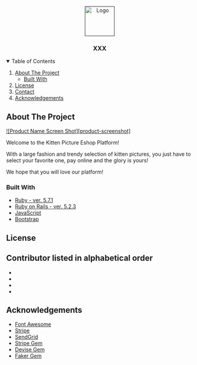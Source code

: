 <!-- PROJECT LOGO -->
<br />
<p align="center">
  <a href="">
    <img src="images/logo.png" alt="Logo" width="80" height="80">
  </a>

  <h3 align="center">XXX</h3>
</p>


<!-- TABLE OF CONTENTS -->
<details open="open">
  <summary>Table of Contents</summary>
  <ol>
    <li>
      <a href="#about-the-project">About The Project</a>
      <ul>
        <li><a href="#built-with">Built With</a></li>
      </ul>
    </li>    
    <li><a href="#license">License</a></li>
    <li><a href="#contact">Contact</a></li>
    <li><a href="#acknowledgements">Acknowledgements</a></li>
  </ol>
</details>



<!-- ABOUT THE PROJECT -->
## About The Project

[![Product Name Screen Shot][product-screenshot]](https://example.com)

Welcome to the Kitten Picture Eshop Platform!

With a large fashion and trendy selection of kitten pictures, you just have to select your favorite one, pay online and the glory is yours! 

We hope that you will love our platform! 


### Built With

* [Ruby - ver. 5.7.1](https://ruby-doc.org/core-2.7.1/)
* [Ruby on Rails - ver. 5.2.3](https://rubyonrails.org/)
* [JavaScript]()
* [Bootstrap](https://getbootstrap.com)



<!-- LICENSE -->
## License


<!-- CONTACT -->
## Contributor listed in alphabetical order
* []()
* []()
* []()
* []()


<!-- ACKNOWLEDGEMENTS -->
## Acknowledgements
* [Font Awesome](https://fontawesome.com)
* [Stripe](https://stripe.com/fr)
* [SendGrid](https://sendgrid.com/)
* [Stripe Gem](https://github.com/stripe/stripe-ruby)
* [Devise Gem](https://github.com/heartcombo/devise)
* [Faker Gem](https://github.com/faker-ruby/faker) 
